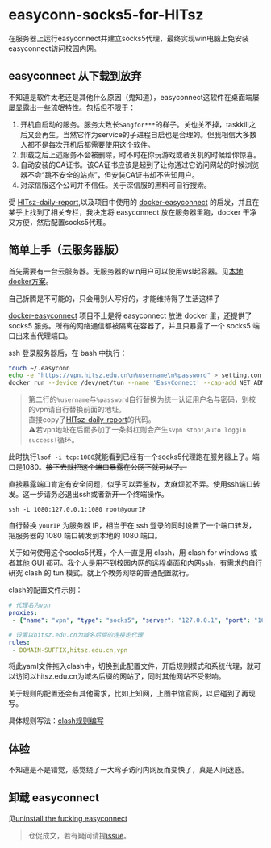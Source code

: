 # easyconn-socks5-for-HITsz

在服务器上运行easyconnect并建立socks5代理，最终实现win电脑上免安装easyconnect访问校园内网。

## easyconnect 从下载到放弃

不知道是软件太老还是其他什么原因（鬼知道），easyconnect这软件在桌面端屡屡显露出一些流氓特性。包括但不限于：

1. 开机自启动的服务。服务大致长`Sangfor***`的样子。关也关不掉，taskkill之后又会再生。当然它作为service的子进程自启也是合理的。但我相信大多数人都不是每次开机后都需要使用这个软件。
2. 卸载之后上述服务不会被删除，时不时在你玩游戏或者关机的时候给你惊喜。
3. 自动安装的CA证书。该CA证书应该是起到了让你通过它访问网站的时候浏览器不会“跳不安全的站点”，但安装CA证书却不告知用户。
4. 对深信服这个公司并不信任。关于深信服的黑料可自行搜索。

受 [HITsz-daily-report][1],以及项目中使用的 [docker-easyconnect][2] 的启发，并且在某乎上找到了相关专栏，我决定将 easyconnect 放在服务器里跑，docker 干净又方便，然后配置socks5代理。

## 简单上手（云服务器版）

首先需要有一台云服务器。无服务器的win用户可以使用wsl起容器。见[本地docker方案](./本地docker方案.md)。

~~自己折腾是不可能的，只会用别人写好的，才能维持得了生活这样子~~

[docker-easyconnect][2] 项目不止是将 easyconnect 放进 docker 里，还提供了 socks5 服务。所有的网络通信都被隔离在容器了，并且只暴露了一个 socks5 端口出来当代理端口。

ssh 登录服务器后，在 bash 中执行：

```bash
touch ~/.easyconn
echo -e "https://vpn.hitsz.edu.cn\n%username\n%password" > setting.conf
docker run --device /dev/net/tun --name 'EasyConnect' --cap-add NET_ADMIN -i -v $HOME/.easyconn:/root/.easyconn -p 127.0.0.1:1080:1080 -e EC_VER=7.6.7 hagb/docker-easyconnect:cli < setting.conf &
```
> 第二行的`%username`与`%password`自行替换为统一认证用户名与密码，别校的vpn请自行替换前面的地址。  
> 直接copy了[HITsz-daily-report][1]的代码。  
> :warning:若vpn地址在后面多加了一条斜杠则会产生`svpn stop!`,`auto loggin success!`循环。

此时执行`lsof -i tcp:1080`就能看到已经有一个socks5代理跑在服务器上了。端口是1080。~~接下去就把这个端口暴露在公网下就可以了。~~

直接暴露端口肯定有安全问题，似乎可以弄鉴权，太麻烦就不弄。使用ssh端口转发。这一步请务必退出ssh或者新开一个终端操作。

```batch
ssh -L 1080:127.0.0.1:1080 root@yourIP
```
自行替换 `yourIP` 为服务器 IP，相当于在 ssh 登录的同时设置了一个端口转发，把服务器的 1080 端口转发到本地的 1080 端口。

关于如何使用这个socks5代理，个人一直是用 clash，用 clash for windows 或者其他 GUI 都可。我个人是用不到校园内网的远程桌面和内网ssh，有需求的自行研究 clash 的 tun 模式。就上个教务网啥的普通配置就行。

clash的配置文件示例：

```yaml
# 代理名为vpn
proxies:
 - {"name": "vpn", "type": "socks5", "server": "127.0.0.1", "port": "1080"}

# 设置以hitsz.edu.cn为域名后缀的连接走代理
rules:
 - DOMAIN-SUFFIX,hitsz.edu.cn,vpn
```
将此yaml文件拖入clash中，切换到此配置文件，开启规则模式和系统代理，就可以访问以hitsz.edu.cn为域名后缀的网站了，同时其他网站不受影响。

关于规则的配置还会有其他需求，比如上知网，上图书馆官网，以后碰到了再现写。

具体规则写法：[clash规则编写](https://docs.cfw.lbyczf.com/contents/ui/profiles/rules.html)

## 体验

不知道是不是错觉，感觉绕了一大弯子访问内网反而变快了，真是人间迷惑。

## 卸载 easyconnect

见[uninstall the fucking easyconnect](uninstall-the-fucking-easyconnect.md)

> 仓促成文，若有疑问请提[issue](https://github.com/SoraShu/easyconn-socks5-for-HITsz/issues/new)。

[1]:https://github.com/JalinWang/HITsz-daily-report
[2]:https://github.com/Hagb/docker-easyconnect